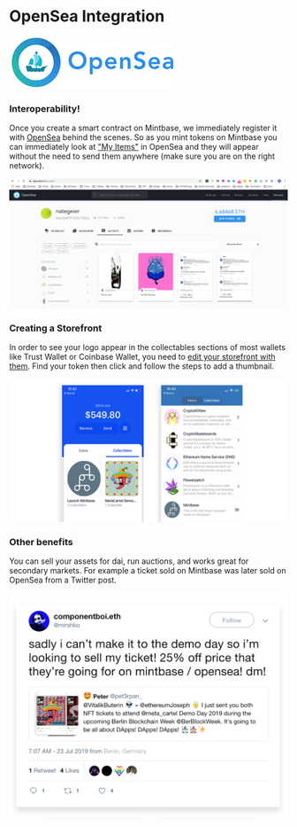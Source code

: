 # OpenSea Integration

![](../.gitbook/assets/opensea.jpg)

### Interoperability!

Once you create a smart contract on Mintbase, we immediately register it with [OpenSea](https://opensea.io/) behind the scenes. So as you mint tokens on Mintbase  you can immediately look at ["My Items"](https://opensea.io/account) in OpenSea and they will appear without the need to send them anywhere \(make sure you are on the right network\). 

![](../.gitbook/assets/opensea-account.jpg)

### Creating a Storefront

In order to see your logo appear in the collectables sections of most wallets like Trust Wallet or Coinbase Wallet, you need to [edit your storefront with them](https://opensea.io/storefronts).  Find your token then click and follow the steps to add a thumbnail.

![](../.gitbook/assets/phones.jpg)

### Other benefits

You can sell your assets for dai, run auctions, and works great for secondary markets. For example a ticket sold on Mintbase was later sold on OpenSea from a Twitter post.

![](../.gitbook/assets/secondary.jpg)

